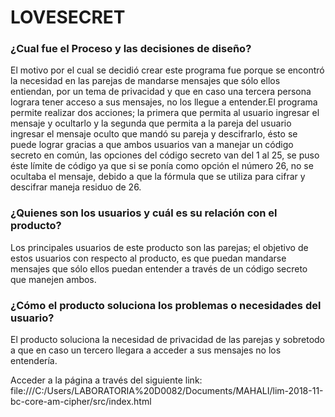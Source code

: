 # LOVESECRET

### ¿Cual fue el Proceso y las decisiones de diseño?

 El motivo por el cual se decidió crear este programa fue porque se encontró la necesidad en las parejas de mandarse mensajes que sólo ellos entiendan, por un tema de privacidad y que en caso una tercera persona lograra tener acceso a sus mensajes, no los llegue a entender.El programa permite realizar dos acciones; la primera que permita al usuario ingresar el mensaje y ocultarlo y la segunda que permita a la pareja del usuario ingresar el mensaje oculto  que mandó su pareja y descifrarlo, ésto se puede lograr gracias a que ambos usuarios van a manejar un código secreto en común, las opciones del código secreto van del 1 al 25, se puso éste límite de código ya que si se ponía como opción el número 26, no se ocultaba el mensaje, debido a que la fórmula que se utiliza para cifrar y descifrar maneja residuo de 26.

### ¿Quienes son los usuarios y cuál es su relación con el producto?

Los principales usuarios de este producto son las parejas; el objetivo de estos usuarios con respecto al producto, es que puedan mandarse mensajes que sólo ellos puedan entender a través de un código secreto que manejen ambos.

### ¿Cómo el producto soluciona los problemas o necesidades del usuario?

El producto soluciona la necesidad de privacidad de las parejas y sobretodo a que en caso un tercero llegara a acceder a sus mensajes no los entendería.

Acceder a la página a través del siguiente link: file:///C:/Users/LABORATORIA%20D0082/Documents/MAHALI/lim-2018-11-bc-core-am-cipher/src/index.html
